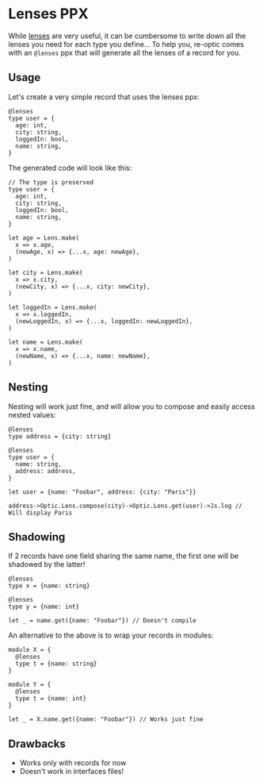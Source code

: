 # Lenses PPX

While [lenses](lens.md) are very useful, it can be cumbersome to write down all the lenses you need for each type you define... To help you, re-optic comes with an `@lenses` ppx that will generate all the lenses of a record for you.

## Usage

Let's create a very simple record that uses the lenses ppx:

```rescript
@lenses
type user = {
  age: int,
  city: string,
  loggedIn: bool,
  name: string,
}
```

The generated code will look like this:

```rescript
// The type is preserved
type user = {
  age: int,
  city: string,
  loggedIn: bool,
  name: string,
}

let age = Lens.make(
  x => x.age,
  (newAge, x) => {...x, age: newAge},
)

let city = Lens.make(
  x => x.city,
  (newCity, x) => {...x, city: newCity},
)

let loggedIn = Lens.make(
  x => x.loggedIn,
  (newLoggedIn, x) => {...x, loggedIn: newLoggedIn},
)

let name = Lens.make(
  x => x.name,
  (newName, x) => {...x, name: newName},
)
```

## Nesting

Nesting will work just fine, and will allow you to compose and easily access nested values:

```rescript
@lenses
type address = {city: string}

@lenses
type user = {
  name: string,
  address: address,
}

let user = {name: "Foobar", address: {city: "Paris"}}

address->Optic.Lens.compose(city)->Optic.Lens.get(user)->Js.log // Will display Paris
```

## Shadowing

If 2 records have one field sharing the same name, the first one will be shadowed by the latter!

```rescript
@lenses
type x = {name: string}

@lenses
type y = {name: int}

let _ = name.get({name: "Foobar"}) // Doesn't compile
```

An alternative to the above is to wrap your records in modules:

```rescript
module X = {
  @lenses
  type t = {name: string}
}

module Y = {
  @lenses
  type t = {name: int}
}

let _ = X.name.get({name: "Foobar"}) // Works just fine
```

## Drawbacks

- Works only with records for now
- Doesn't work in interfaces files!
